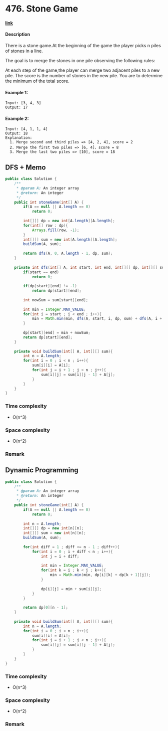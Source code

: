 # 476. Stone Game

#### [link](https://www.lintcode.com/problem/stone-game/)

#### Description
There is a stone game.At the beginning of the game the player picks n piles of stones in a line.

The goal is to merge the stones in one pile observing the following rules:

At each step of the game,the player can merge two adjacent piles to a new pile.
The score is the number of stones in the new pile.
You are to determine the minimum of the total score.

#### Example 1:
```
Input: [3, 4, 3]
Output: 17
```
#### Example 2:
```
Input: [4, 1, 1, 4]
Output: 18
Explanation:
  1. Merge second and third piles => [4, 2, 4], score = 2
  2. Merge the first two piles => [6, 4]，score = 8
  3. Merge the last two piles => [10], score = 18
```

## DFS + Memo
```java
public class Solution {
    /**
     * @param A: An integer array
     * @return: An integer
     */
    public int stoneGame(int[] A) {
        if(A == null || A.length == 0)
            return 0;
            
        int[][] dp = new int[A.length][A.length];
        for(int[] row : dp){
            Arrays.fill(row, -1);
        }
        int[][] sum = new int[A.length][A.length];
        buildSum(A, sum);
        
        return dfs(A, 0, A.length - 1, dp, sum);
    }
    
    private int dfs(int[] A, int start, int end, int[][] dp, int[][] sum){
        if(start == end)
            return 0;
            
        if(dp[start][end] != -1)
            return dp[start][end];
            
        int nowSum = sum[start][end];
        
        int min = Integer.MAX_VALUE;
        for(int i = start ; i < end ; i++){
            min = Math.min(min, dfs(A, start, i, dp, sum) + dfs(A, i + 1, end, dp, sum));
        }
        
        dp[start][end] = min + nowSum;
        return dp[start][end];
    }
    
    private void buildSum(int[] A, int[][] sum){
        int n = A.length;
        for(int i = 0 ; i < n ; i++){
            sum[i][i] = A[i];
            for(int j = i + 1 ; j < n ; j++){
                sum[i][j] = sum[i][j - 1] + A[j];
            }
        }
    }
}
```
### Time complexity
* O(n^3)
### Space complexity
* O(n^2)
### Remark

## Dynamic Programming
```java
public class Solution {
    /**
     * @param A: An integer array
     * @return: An integer
     */
    public int stoneGame(int[] A) {
        if(A == null || A.length == 0)
            return 0;
            
        int n = A.length;
        int[][] dp = new int[n][n];
        int[][] sum = new int[n][n];
        buildSum(A, sum);
        
        for(int diff = 1 ; diff <= n - 1 ; diff++){
            for(int i = 0 ; i + diff < n ; i++){
                int j = i + diff;
                
                int min = Integer.MAX_VALUE;
                for(int k = i ; k < j ; k++){
                    min = Math.min(min, dp[i][k] + dp[k + 1][j]);
                }
                
                dp[i][j] = min + sum[i][j];
            }
        }
        
        return dp[0][n - 1];
    }
    
    private void buildSum(int[] A, int[][] sum){
        int n = A.length;
        for(int i = 0 ; i < n ; i++){
            sum[i][i] = A[i];
            for(int j = i + 1 ; j < n ; j++){
                sum[i][j] = sum[i][j - 1] + A[j];
            }
        }
    }
}
```
### Time complexity
* O(n^3)
### Space complexity
* O(n^2)
### Remark